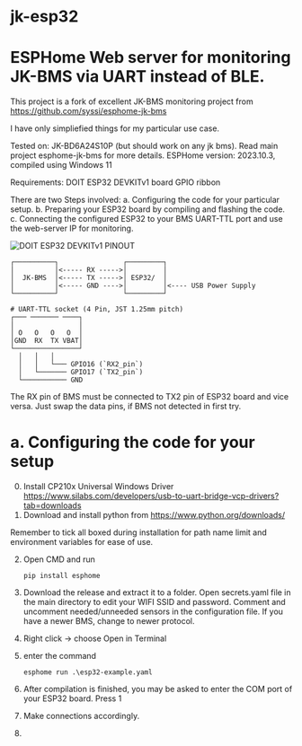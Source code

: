 # jk-esp32
# ESPHome Web server for monitoring JK-BMS via UART instead of BLE.
This project is a fork of excellent JK-BMS monitoring project from https://github.com/syssi/esphome-jk-bms

I have only simpliefied things for my particular use case.

Tested on: JK-BD6A24S10P (but should work on any jk bms). Read main project esphome-jk-bms for more details.
ESPHome version: 2023.10.3, compiled using Windows 11

Requirements:
DOIT ESP32 DEVKITv1 board
GPIO ribbon



There are two Steps involved:
a. Configuring the code for your particular setup.
b. Preparing your ESP32 board by compiling and flashing the code.
c. Connecting the configured ESP32 to your BMS UART-TTL port and use the web-server IP for monitoring.

![DOIT ESP32 DEVKITv1 PINOUT](ESP32-DevKit-V1-Pinout-Diagram-r0.1-CIRCUITSTATE-Electronics-2.png "DOIT ESP32 DEVKITv1 PINOUT")

```
┌──────────┐                ┌─────────┐
│          │<----- RX ----->│         │
│  JK-BMS  │<----- TX ----->│ ESP32/  │
│          │<----- GND ---->│         │<---- USB Power Supply
└──────────┘                └─────────┘

# UART-TTL socket (4 Pin, JST 1.25mm pitch)
┌─── ─────── ────┐
│                │
│ O   O   O   O  │
│GND  RX  TX VBAT│
└────────────────┘
  │   │   │
  │   │   └─── GPIO16 (`RX2_pin`)
  │   └─────── GPIO17 (`TX2_pin`)
  └─────────── GND
```
The RX pin of BMS must be connected to TX2 pin of ESP32 board and vice versa.
Just swap the data pins, if BMS not detected in first try.



# a. Configuring the code for your setup

0. Install CP210x Universal Windows Driver
  https://www.silabs.com/developers/usb-to-uart-bridge-vcp-drivers?tab=downloads
1. Download and install python from https://www.python.org/downloads/

Remember to tick all boxed during installation for path name limit and environment variables for ease of use.

2. Open CMD and run
   ```
   pip install esphome
   ```

3. Download the release and extract it to a folder.
  Open secrets.yaml file in the main directory to edit your WIFI SSID and password.
  Comment and uncomment needed/unneeded sensors in the configuration file.
  If you have a newer BMS, change to newer protocol.
5. Right click -> choose Open in Terminal
6. enter the command
    ```
    esphome run .\esp32-example.yaml
    ```
7. After compilation is finished, you may be asked to enter the COM port of your ESP32 board. Press 1
8. Make connections accordingly.
9. 
